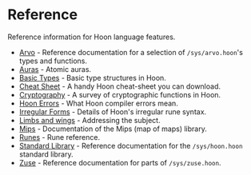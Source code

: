 # Reference

Reference information for Hoon language features.

- [Arvo](arvo.md) - Reference documentation for a selection of `/sys/arvo.hoon`'s types and functions.
- [Auras](auras.md) - Atomic auras.
- [Basic Types](basic.md) - Basic type structures in Hoon.
- [Cheat Sheet](cheat-sheet.md) - A handy Hoon cheat-sheet you can download.
- [Cryptography](cryptography.md) - A survey of cryptographic functions in Hoon.
- [Hoon Errors](hoon-errors.md) - What Hoon compiler errors mean.
- [Irregular Forms](irregular.md) - Details of Hoon's irregular rune syntax.
- [Limbs and wings](limbs) - Addressing the subject.
- [Mips](mip.md) - Documentation of the Mips (map of maps) library.
- [Runes](rune) - Rune reference.
- [Standard Library](stdlib) - Reference documentation for the `/sys/hoon.hoon` standard library.
- [Zuse](zuse) - Reference documentation for parts of `/sys/zuse.hoon`.
